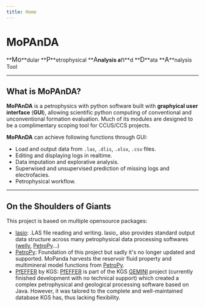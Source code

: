 ```yaml
---
title: Home
---
```


# **MoPAnDA** 

**<big>Mo</big>**dular **<big>P</big>**etrophysical **<big>A</big>**nalysis a**<big>n</big>**d **<big>D</big>**ata **<big>A</big>**nalysis Tool

---
## What is MoPAnDA?

**MoPAnDA** is a petrophysics with python software built with **graphyical user interface** (**GUI**), allowing scientific python computing of conventional and unconventional formation evaluation. 
Much of its modules are designed to be a complimentary scoping tool for CCUS/CCS projects.

**MoPAnDA** can achieve following functions through GUI:

- Load and output data from `.las`, `.dlis`, `.xlsx`, `.csv` files.
- Editing and displaying logs in realtime.
- Data imputation and explorative analysis.
- Superwised and unsupervised prediction of missing logs and electrofacies.
- Petrophysical workflow. 

---
## On the Shoulders of Giants 

This project is based on multiple opensource packages:

* [lasio]: .LAS file reading and writing. lasio_ also provides standard output data structure across many petrophysical data processing softwares ([welly], [PetroPy]...)
* [PetroPy]: Foundation of this project but sadly it's no longer updated and supported. MoPanda harvests the reservoir fluid property and multimineral model functions from [PetroPy].
* [PfEFFER] by KGS: [PfEFFER] is part of the KGS [GEMINI] project (currently finished development with no technical support) which created a complex petrophysical and geological processing software based on Java. However, it was talored to the complete and well-maintained database KGS has, thus lacking flexibility.








[lasio]: https://github.com/kinverarity1/lasio
[PetroPy]: https://github.com/toddheitmann/petropy
[welly]: https://github.com/agilescientific/welly
[PfEFFER]: https://www.kgs.ku.edu/software/PfEFFER-java/index.html
[GEMINI]: https://www.kgs.ku.edu/Gemini/Tools/Tools.html
